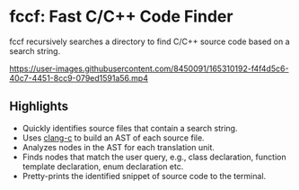# fccf: Fast C/C++ Code Finder

fccf recursively searches a directory to find C/C++ source code based on a search string.

https://user-images.githubusercontent.com/8450091/165310192-f4f4d5c6-40c7-4451-8cc9-079ed1591a56.mp4

## Highlights

* Quickly identifies source files that contain a search string.
* Uses [clang-c](https://clang.llvm.org/doxygen/group__CINDEX.html) to build an AST of each source file.
* Analyzes nodes in the AST for each translation unit.
* Finds nodes that match the user query, e.g., class declaration, function template declaration, enum declaration etc.
* Pretty-prints the identified snippet of source code to the terminal.
